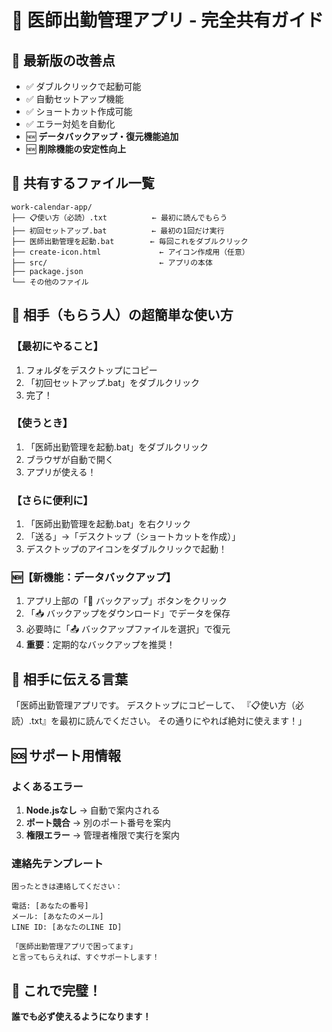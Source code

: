 # 🏥 医師出勤管理アプリ - 完全共有ガイド

## 🎯 最新版の改善点
- ✅ ダブルクリックで起動可能
- ✅ 自動セットアップ機能
- ✅ ショートカット作成可能
- ✅ エラー対処を自動化
- 🆕 **データバックアップ・復元機能追加**
- 🆕 **削除機能の安定性向上**

## 📁 共有するファイル一覧
```
work-calendar-app/
├── 📋使い方（必読）.txt          ← 最初に読んでもらう
├── 初回セットアップ.bat          ← 最初の1回だけ実行
├── 医師出勤管理を起動.bat        ← 毎回これをダブルクリック
├── create-icon.html             ← アイコン作成用（任意）
├── src/                         ← アプリの本体
├── package.json
└── その他のファイル
```

## 🚀 相手（もらう人）の超簡単な使い方

### 【最初にやること】
1. フォルダをデスクトップにコピー
2. 「初回セットアップ.bat」をダブルクリック
3. 完了！

### 【使うとき】
1. 「医師出勤管理を起動.bat」をダブルクリック
2. ブラウザが自動で開く
3. アプリが使える！

### 【さらに便利に】
1. 「医師出勤管理を起動.bat」を右クリック
2. 「送る」→「デスクトップ（ショートカットを作成）」
3. デスクトップのアイコンをダブルクリックで起動！

### 🆕【新機能：データバックアップ】
1. アプリ上部の「💾 バックアップ」ボタンをクリック
2. 「📥 バックアップをダウンロード」でデータを保存
3. 必要時に「📤 バックアップファイルを選択」で復元
4. **重要**：定期的なバックアップを推奨！

## 💬 相手に伝える言葉

「医師出勤管理アプリです。
デスクトップにコピーして、
『📋使い方（必読）.txt』を最初に読んでください。
その通りにやれば絶対に使えます！」

## 🆘 サポート用情報

### よくあるエラー
1. **Node.jsなし** → 自動で案内される
2. **ポート競合** → 別のポート番号を案内
3. **権限エラー** → 管理者権限で実行を案内

### 連絡先テンプレート
```
困ったときは連絡してください：

電話: [あなたの番号]
メール: [あなたのメール]
LINE ID: [あなたのLINE ID]

「医師出勤管理アプリで困ってます」
と言ってもらえれば、すぐサポートします！
```

## 🎊 これで完璧！
**誰でも必ず使えるようになります！**